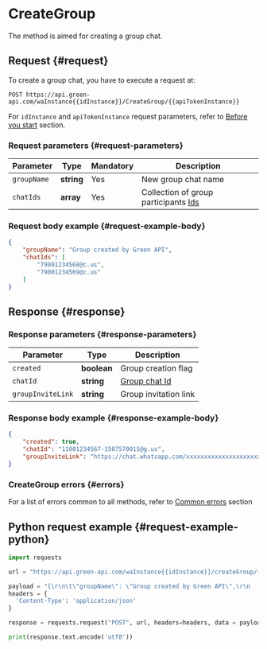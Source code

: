 # CreateGroup

The method is aimed for creating a group chat.

## Request {#request}

To create a group chat, you have to execute a request at:
```
POST https://api.green-api.com/waInstance{{idInstance}}/CreateGroup/{{apiTokenInstance}}
```

For `idInstance` and `apiTokenInstance` request parameters, refer to [Before you start](../../before-start.md#parameters) section.

### Request parameters {#request-parameters}

Parameter | Type | Mandatory | Description
----- | ----- | ----- | -----
`groupName` | **string** | Yes | New group chat name
`chatIds` | **array<string>** | Yes | Collection of group participants [Ids](../chat-id.md#corr) 

### Request body example {#request-example-body}

```json
{
    "groupName": "Group created by Green API",
    "chatIds": [
        "79001234568@c.us",
        "79001234569@c.us"
    ]
}
```

## Response {#response}

### Response parameters {#response-parameters}

Parameter | Type |  Description
----- | ----- | ----- 
`created` | **boolean** | Group creation flag
`chatId` | **string** | [Group chat Id](../chat-id.md#gus)
`groupInviteLink` | **string** | Group invitation link

### Response body example {#response-example-body}

```json
{
    "created": true,
    "chatId": "11001234567-1587570015@g.us",
    "groupInviteLink": "https://chat.whatsapp.com/xxxxxxxxxxxxxxxxxxxxxx"
}
```

### CreateGroup errors {#errors}

For a list of errors common to all methods, refer to [Common errors](../common-errors.md) section

## Python request example  {#request-example-python}

```python
import requests

url = "https://api.green-api.com/waInstance{{idInstance}}/createGroup/{{apiTokenInstance}}"

payload = "{\r\n\t\"groupName\": \"Group created by Green API\",\r\n    \"chatIds\": [\r\n        \"11001234567@c.us\",\r\n        \"79001234568@c.us\"\r\n    ]\r\n}\r\n"
headers = {
  'Content-Type': 'application/json'
}

response = requests.request("POST", url, headers=headers, data = payload)

print(response.text.encode('utf8'))
```
